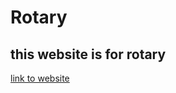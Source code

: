 # Rotary

## this website is for rotary

[link to website](https://tanishq-rocks.github.io/Rotary-Project/)
